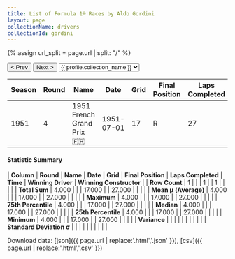 ```yaml
---
title: List of Formula 1® Races by Aldo Gordini
layout: page
collectionName: drivers
collectionId: gordini
---
```


{% assign url_split = page.url | split: "/" %}
<div id="collection-navigation">
<button onclick="selector.options[selector.selectedIndex-1].value && (window.location = selector.options[selector.selectedIndex-1].value);">&lt; Prev</button>
<button onclick="selector.options[selector.selectedIndex+1].value && (window.location = selector.options[selector.selectedIndex+1].value);">Next &gt;</button>
<select id="selector" onchange="this.options[this.selectedIndex].value && (window.location = this.options[this.selectedIndex].value);">
  {% for collectionId in site.data[page.collectionName].refs %}
    {% if collectionId == page.collectionId %}
      {% assign selected = "selected" %}
    {% else %}
      {% assign selected = "" %}
    {% endif %}
    {% assign profile = site.data[page.collectionName][collectionId].profile %}
    <option value="/f1/{{ page.collectionName }}/{{ collectionId }}/{{ url_split[4] }}" {{ selected }}>{{ profile.collection_name }}</option>
  {% endfor %}
</select>
</div>

| Season | Round | Name | Date | Grid | Final Position | Laps Completed | Time | Winning Driver | Winning Constructor |
|--|--|--|--|--|--|--|--|--|--|
| 1951 | 4 | 1951 French Grand Prix 🇫🇷 | 1951-07-01 | 17 | R | 27 |   | Juan Fangio 🇦🇷 | Alfa Romeo 🇮🇹 |

#### Statistic Summary

| **Column** | **Round** | **Name** | **Date** | **Grid** | **Final Position** | **Laps Completed** | **Time** | **Winning Driver** | **Winning Constructor** |
| **Row Count** | 1 |  |  | 1 |  | 1 |  |  |  |
| **Total Sum** | 4.000 |  |  | 17.000 |  | 27.000 |  |  |  |
| **Mean μ (Average)** | 4.000 |  |  | 17.000 |  | 27.000 |  |  |  |
| **Maximum** | 4.000 |  |  | 17.000 |  | 27.000 |  |  |  |
| **75th Percentile** | 4.000 |  |  | 17.000 |  | 27.000 |  |  |  |
| **Median** | 4.000 |  |  | 17.000 |  | 27.000 |  |  |  |
| **25th Percentile** | 4.000 |  |  | 17.000 |  | 27.000 |  |  |  |
| **Minimum** | 4.000 |  |  | 17.000 |  | 27.000 |  |  |  |
| **Variance** |  |  |  |  |  |  |  |  |  |
| **Standard Deviation σ** |  |  |  |  |  |  |  |  |  |

Download data: [json]({{ page.url | replace:'.html','.json' }}), [csv]({{ page.url | replace:'.html','.csv' }})
